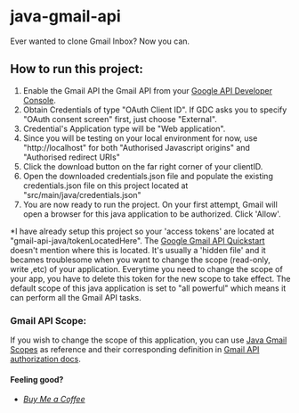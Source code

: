 # java-gmail-api
Ever wanted to clone Gmail Inbox? Now you can.

## How to run this project:

1. Enable the Gmail API the Gmail API from your [Google API Developer Console](https://console.developers.google.com/). 
2. Obtain Credentials of type "OAuth Client ID". If GDC asks you to specify "OAuth consent screen" first, just choose "External".
3. Credential's Application type will be "Web application".
4. Since you will be testing on your local environment for now, use "http://localhost" for both "Authorised Javascript origins" and "Authorised redirect URIs"
5. Click the download button on the far right corner of your clientID.
6. Open the downloaded credentials.json file and populate the existing credentials.json file on this project located at "src/main/java/credentials.json"
7. You are now ready to run the project. On your first attempt, Gmail will open a browser for this java application to be authorized. Click 'Allow'.

*I have already setup this project so your 'access tokens' are located at "gmail-api-java/tokenLocatedHere".  The [Google Gmail API Quickstart](https://developers.google.com/gmail/api/quickstart/java) doesn't mention where this is located. It's usually a 'hidden file' and it becames troublesome when you want to change the scope (read-only, write ,etc) of your application. Everytime you need to change the scope of your app, you have to delete this token for the new scope to take effect. The default scope of this java application is set to "all powerful" which means it can perform all the Gmail API tasks. 

### Gmail API Scope:

If you wish to change the scope of this application, you can use [Java Gmail Scopes](http://javadox.com/com.google.apis/google-api-services-gmail/v1-rev29-1.20.0/com/google/api/services/gmail/GmailScopes.html#MAIL_GOOGLE_COM) as reference and their corresponding definition in [Gmail API authorization docs](https://developers.google.com/gmail/api/auth/scopes).

#### Feeling good?
* *[Buy Me a Coffee](https://www.buymeacoffee.com/noogui)*

